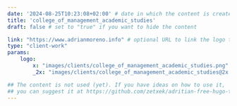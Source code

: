 ```yaml
---
date: '2024-08-25T10:23:08+02:00' # date in which the content is created - defaults to "today"
title: 'college_of_management_academic_studies'
draft: false # set to "true" if you want to hide the content 

link: "https://www.adrianmoreno.info" # optional URL to link the logo to
type: "client-work"
params:
    logo:
        x: "images/clients/college_of_management_academic_studies.png"
        _2x: "images/clients/college_of_management_academic_studies@2x.png"

## The content is not used (yet). If you have ideas on how to use it, 
## you can suggest it at https://github.com/zetxek/adritian-free-hugo-theme/discussions 
---
```


